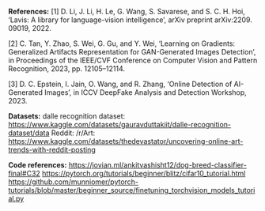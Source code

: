 **References:**
[1] D. Li, J. Li, H. Le, G. Wang, S. Savarese, and S. C. H. Hoi, ‘Lavis: A library for language-vision intelligence’, arXiv preprint arXiv:2209. 09019, 2022.

[2] C. Tan, Y. Zhao, S. Wei, G. Gu, and Y. Wei, ‘Learning on Gradients: Generalized Artifacts Representation for GAN-Generated Images Detection’, in Proceedings of the IEEE/CVF Conference on Computer Vision and Pattern Recognition, 2023, pp. 12105–12114.

[3] D. C. Epstein, I. Jain, O. Wang, and R. Zhang, ‘Online Detection of AI-Generated Images’, in ICCV DeepFake Analysis and Detection Workshop, 2023.

**Datasets:**
dalle recognition dataset: https://www.kaggle.com/datasets/gauravduttakiit/dalle-recognition-dataset/data
Reddit: /r/Art: https://www.kaggle.com/datasets/thedevastator/uncovering-online-art-trends-with-reddit-posting

**Code references:**
https://jovian.ml/ankitvashisht12/dog-breed-classifier-final#C32
https://pytorch.org/tutorials/beginner/blitz/cifar10_tutorial.html
https://github.com/munniomer/pytorch-tutorials/blob/master/beginner_source/finetuning_torchvision_models_tutorial.py
